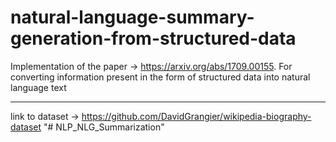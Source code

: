 # natural-language-summary-generation-from-structured-data
Implementation of the paper -> https://arxiv.org/abs/1709.00155. For converting information present in the form of structured data into natural language text

-------------------------------------------------------------------------------------------------------------------------------
link to dataset -> https://github.com/DavidGrangier/wikipedia-biography-dataset
"# NLP_NLG_Summarization" 

